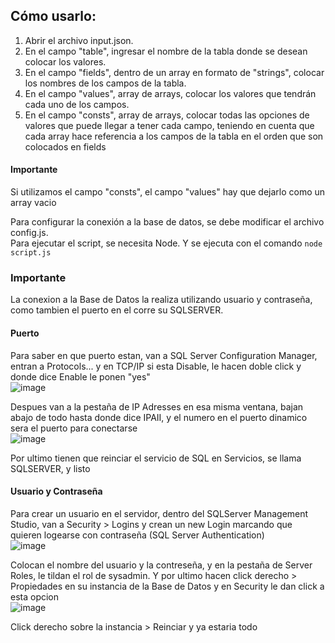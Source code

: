 ## Cómo usarlo:

1. Abrir el archivo input.json.
2. En el campo "table", ingresar el nombre de la tabla donde se desean colocar los valores.
3. En el campo "fields", dentro de un array en formato de "strings", colocar los nombres de los campos de la tabla.
4. En el campo "values", array de arrays, colocar los valores que tendrán cada uno de los campos.
5. En el campo "consts", array de arrays, colocar todas las opciones de valores que puede llegar a tener cada campo, teniendo en cuenta que cada array hace referencia a los campos de la tabla en el orden que son colocados en fields
#### Importante
Si utilizamos el campo "consts", el campo "values" hay que dejarlo como un array vacio 

Para configurar la conexión a la base de datos, se debe modificar el archivo config.js.<br>
Para ejecutar el script, se necesita Node. Y se ejecuta con el comando `node script.js`

### Importante
La conexion a la Base de Datos la realiza utilizando usuario y contraseña, como tambien el puerto en el corre su SQLSERVER.<br>
#### Puerto
Para saber en que puerto estan, van a SQL Server Configuration Manager, entran a Protocols... y en TCP/IP si esta Disable, le hacen doble click y donde dice Enable le ponen "yes" <br>
![image](https://github.com/LucasTrinchieri/json-to-db/assets/102260737/1b587f27-d675-4b95-a9f7-2654fe56b870) <br>

Despues van a la pestaña de IP Adresses en esa misma ventana, bajan abajo de todo hasta donde dice IPAII, y el numero en el puerto dinamico sera el puerto para conectarse <br>
![image](https://github.com/LucasTrinchieri/json-to-db/assets/102260737/b4c81889-8704-4668-8817-13ed7af611cb) <br>

Por ultimo tienen que reinciar el servicio de SQL en Servicios, se llama SQLSERVER, y listo <br>

#### Usuario y Contraseña
Para crear un usuario en el servidor, dentro del SQLServer Management Studio, van a Security > Logins y crean un new Login marcando que quieren logearse con contraseña (SQL Server Authentication)<br>
![image](https://github.com/LucasTrinchieri/json-to-db/assets/102260737/9911c8b4-caef-496a-ae83-29dc54b44e34) <br>

Colocan el nombre del usuario y la contreseña, y en la pestaña de Server Roles, le tildan el rol de sysadmin. Y por ultimo hacen click derecho > Propiedades en su instancia de la Base de Datos y en Security le dan click a esta opcion <br>
![image](https://github.com/LucasTrinchieri/json-to-db/assets/102260737/52b8e9b5-bfff-469c-b8db-918f1484038f) <br>

Click derecho sobre la instancia > Reinciar y ya estaria todo
